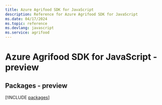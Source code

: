 ```yaml
---
title: Azure Agrifood SDK for JavaScript
description: Reference for Azure Agrifood SDK for JavaScript
ms.date: 04/17/2024
ms.topic: reference
ms.devlang: javascript
ms.service: agrifood
---
```

# Azure Agrifood SDK for JavaScript - preview
## Packages - preview
[!INCLUDE [packages](agrifood-index.md)]